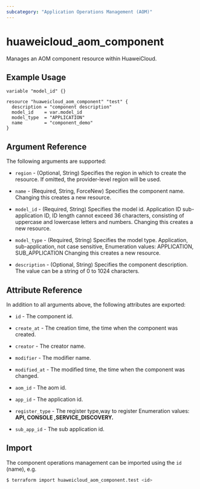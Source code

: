 ```yaml
---
subcategory: "Application Operations Management (AOM)"
---
```


# huaweicloud_aom_component

Manages an AOM component resource within HuaweiCloud.

## Example Usage

```hcl
variable "model_id" {}

resource "huaweicloud_aom_component" "test" {
  description = "component description"
  model_id    = var.model_id
  model_type  = "APPLICATION"
  name        = "component_demo"
}
```

## Argument Reference

The following arguments are supported:

* `region` - (Optional, String) Specifies the region in which to create the resource.
  If omitted, the provider-level region will be used.

* `name` - (Required, String, ForceNew) Specifies the component name.
  Changing this creates a new resource.

* `model_id` - (Required, String) Specifies the model id. Application ID
  sub-application ID, ID length cannot exceed 36 characters,
  consisting of uppercase and lowercase letters and numbers.
  Changing this creates a new resource.

* `model_type` - (Required, String) Specifies the model type. Application, sub-application,
  not case sensitive, Enumeration values: APPLICATION, SUB_APPLICATION
  Changing this creates a new resource.

* `description` - (Optional, String) Specifies the component description.
  The value can be a string of 0 to 1024 characters.

## Attribute Reference

In addition to all arguments above, the following attributes are exported:

* `id` - The component id.

* `create_at` - The creation time, the time when the component was created.

* `creator` - The creator name.

* `modifier` - The modifier name.

* `modified_at` - The modified time, the time when the component was changed.

* `aom_id` - The aom id.

* `app_id` - The application id.

* `register_type` - The register type,way to register
  Enumeration values: **API, CONSOLE ,SERVICE_DISCOVERY.**

* `sub_app_id` - The sub application id.

## Import

The component operations management can be imported using the `id` (name), e.g.

```bash
$ terraform import huaweicloud_aom_component.test <id>
```
